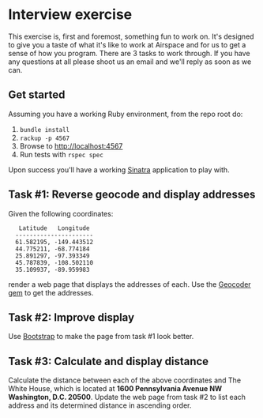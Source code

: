 # Interview exercise

This exercise is, first and foremost, something fun to work on. It's designed to give you a taste of what it's like to 
work at Airspace and for us to get a sense of how you program. There are 3 tasks to work through. If you have any questions 
at all please shoot us an email and we'll reply as soon as we can. 

## Get started
Assuming you have a working Ruby environment, from the repo root do:

1. `bundle install`
2. `rackup -p 4567`
3. Browse to [http://localhost:4567](http://localhost:4567)
4. Run tests with `rspec spec`

Upon success you'll have a working [Sinatra](https://github.com/sinatra/sinatra) application to play with.

## Task #1: Reverse geocode and display addresses
Given the following coordinates:

```
   Latitude   Longitude
  ----------------------
  61.582195, -149.443512
  44.775211, -68.774184
  25.891297, -97.393349
  45.787839, -108.502110
  35.109937, -89.959983
```

render a web page that displays the addresses of each. Use the [Geocoder gem](https://github.com/alexreisner/geocoder) 
to get the addresses.

## Task #2: Improve display
Use [Bootstrap](https://getbootstrap.com/) to make the page from task #1 look better.

## Task #3: Calculate and display distance
Calculate the distance between each of the above coordinates and The White House, which is located at
**1600 Pennsylvania Avenue NW Washington, D.C. 20500**. Update the web page from task #2 to list each address and its
determined distance in ascending order.
